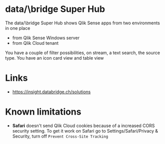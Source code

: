 # data/\bridge Super Hub

The data/\bridge Super Hub shows Qlik Sense apps from two environments in one place

- from Qlik Sense Windows server
- from Qlik Cloud tenant

You have a couple of filter possibilities, on stream, a text search, the source type. You have an icon card view
and table view

# Links

- https://insight.databridge.ch/solutions

# Known limitations

- **Safari** doesn't send Qlik Cloud cookies because of a increased CORS security setting. To get it work on Safari
  go to Settings/Safari/Privacy & Security, turn off `Prevent Cross-Site Tracking`

